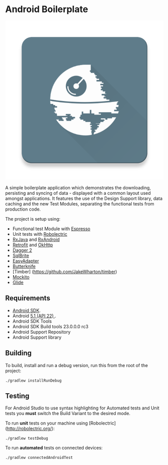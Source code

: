 Android Boilerplate
===================

<p align="center">
    <img src="images/ic_web.png" alt="Web Launcher"/>
</p>

A simple boilerplate application which demonstrates the downloading, persisting and syncing of data - displayed with a common layout used amongst applications. It features the use of the Design Support library, data caching and the new Test Modules, separating the functional tests from production code.

The project is setup using:

- Functional test Module with [Espresso](https://code.google.com/p/android-test-kit/wiki/Espresso)
- Unit tests with [Robolectric](http://robolectric.org/) 
- [RxJava](https://github.com/ReactiveX/RxJava) and [RxAndroid](https://github.com/ReactiveX/RxAndroid) 
- [Retrofit](http://square.github.io/retrofit/) and [OkHttp](https://github.com/square/okhttp)
- [Dagger 2](http://google.github.io/dagger/)
- [SqlBrite](https://github.com/square/sqlbrite)
- [EasyAdapter](https://github.com/ribot/easy-adapter)
- [Butterknife](https://github.com/JakeWharton/butterknife)
- [Timber] (https://github.com/JakeWharton/timber)
- [Mockito](http://mockito.org/)
- [Glide](https://github.com/bumptech/glide)


Requirements
------------

 - [Android SDK](http://developer.android.com/sdk/index.html).
 - Android [5.1 (API 22) ](http://developer.android.com/tools/revisions/platforms.html#5.1).
 - Android SDK Tools
 - Android SDK Build tools 23.0.0.0 rc3
 - Android Support Repository
 - Android Support library

Building
--------

To build, install and run a debug version, run this from the root of the project:

    ./gradlew installRunDebug
    
Testing
--------

For Android Studio to use syntax highlighting for Automated tests and Unit tests you **must** switch the Build Variant to the desired mode.

To run **unit** tests on your machine using [Robolectric] (http://robolectric.org/):

    ./gradlew testDebug
    
To run **automated** tests on connected devices:

    ./gradlew connectedAndroidTest
